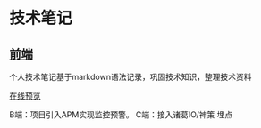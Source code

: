 # 技术笔记
[前端](https://wangdoc.com/)
---

个人技术笔记基于markdown语法记录，巩固技术知识，整理技术资料

[在线预览](https://notes.orangex4.cool/?git=github&github=zhengpan/technology-notes)



 B端：项目引入APM实现监控预警。
 C端：接入诸葛IO/神策 埋点
